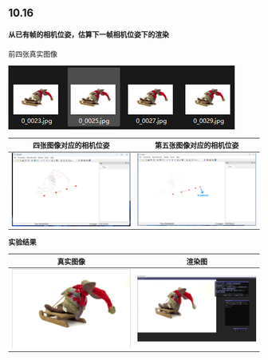 ## 10.16

#### 从已有帧的相机位姿，估算下一帧相机位姿下的渲染

前四张真实图像

![image-20241016152558783](assets/image-20241016152558783.png)

| 四张图像对应的相机位姿                                       | 第五张图像对应的相机位姿                                     |
| ------------------------------------------------------------ | ------------------------------------------------------------ |
| <img src="assets/image-20241012153642611.png" alt="image-20241012153642611" style="zoom:200%;" /> | <img src="assets/image-20241016151216045-1729063466692-1729064056273.PNG" alt="image-20241016151216045-1729063466692" style="zoom:200%;" /> |

**实验结果**

| 真实图像               | 渲染图                                                       |
| ---------------------- | ------------------------------------------------------------ |
| ![](assets/0_0031.jpg) | ![image-20241016154819834](assets/image-20241016154819834.png) |

